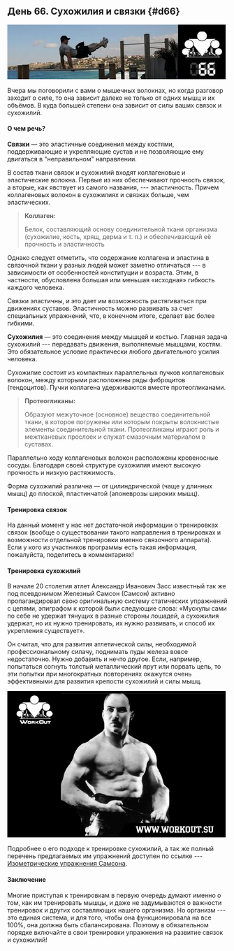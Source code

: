 ## День 66. Сухожилия и связки {#d66}

![](src/img/66.jpg)

Вчера мы поговорили с вами о мышечных волокнах, но когда разговор заходит о силе, то она зависит далеко не только от одних мышц и их объёмов. В куда большей степени она зависит от силы ваших связок и сухожилий. 

#### О чем речь?

**Связки** — это эластичные соединения между костями, поддерживающие и укрепляющие сустав и не позволяющие ему двигаться в "неправильном" направлении. 

В состав ткани связок и сухожилий входят коллагеновые и эластические волокна. Первые из них обеспечивают прочность связок, а вторые, как явствует из самого названия, --- эластичность. Причем коллагеновых волокон в сухожилиях и связках больше, чем эластических.
> **Коллаген:**
>
> Белок, составляющий основу соединительной ткани организма (сухожилие, кость, хрящ, дерма и т. п.) и обеспечивающий её прочность и эластичность

Однако следует отметить, что содержание коллагена и эластина в связочной ткани у разных людей может заметно отличаться --- в зависимости от особенностей конституции и возраста. Этим, в частности, обусловлена большая или меньшая «исходная» гибкость каждого человека. 

Связки эластичны, и это дает им возможность растягиваться при движениях суставов. Эластичность можно развивать за счет специальных упражнений, что, в конечном итоге, сделает вас более гибкими. 

**Сухожилия** — это соединения между мышцей и костью. Главная задача сухожилий --- передавать движения, выполняемые мышцами, костям. Это обязательное условие практически любого двигательного усилия человека. 

Сухожилие состоит из компактных параллельных пучков коллагеновых волокон, между которыми расположены ряды фиброцитов (тендоцитов). Пучки коллагена удерживаются вместе протеогликанами. 

> **Протеогликаны:**
>
> Образуют межуточное (основное) вещество соединительной ткани, в которое погружены или которым покрыты волокнистые элементы соединительной ткани. Протеогликаны играют роль и межтканевых прослоек и служат смазочным материалом в суставах.

Параллельно ходу коллагеновых волокон расположены кровеносные сосуды. Благодаря своей структуре сухожилия имеют высокую прочность и низкую растяжимость. 

Форма сухожилий различна — от цилиндрической (чаще у длинных мышц) до плоской, пластинчатой (апоневрозы широких мышц). 

#### Тренировка связок

На данный момент у нас нет достаточной информации о тренировках связок (вообще о существовании такого направления в тренировках и возможности отдельной тренировки именно связочного аппарата). Если у кого из участников программы есть такая информация, пожалуйста, поделитесь в комментариях! 

#### Тренировка сухожилий

В начале 20 столетия атлет Александр Иванович Засс известный так же под псевдонимом Железный Самсон (Самсон) активно пропагандировал свою оригинальную систему статических упражнений с цепями, эпиграфом к которой были следующие слова: «Мускулы сами по себе не удержат тянущих в разные стороны лошадей, а сухожилия удержат, но их нужно тренировать, их нужно развивать, и способ их укрепления существует». 

Он считал, что для развития атлетической силы, необходимой профессиональному силачу, поднимать пуды железа вовсе недостаточно. Нужно добавить и нечто другое. Если, например, попытаться согнуть толстый металлический прут или порвать цепь, то эти попытки при многократных повторениях окажутся очень эффективными для развития крепости сухожилий и силы мышц. 

![](src/img/66-1.jpg)

Подробнее о его подходе к тренировке сухожилий, а так же полный перечень предлагаемых им упражнений доступен по ссылке --- [Изометрические упражнения Самсона](http://workout.su/articles/27). 

#### Заключение

Многие приступая к тренировкам в первую очередь думают именно о том, как им тренировать мышцы, и даже не задумываются о важности тренировок и других составляющих нашего организма. Но организм --- это единая система, и для того, чтобы она функционировала на все 100%, она должна быть сбалансирована. Поэтому в обязательном порядке включайте в свои тренировки упражнения на развитие связок и сухожилий! 

